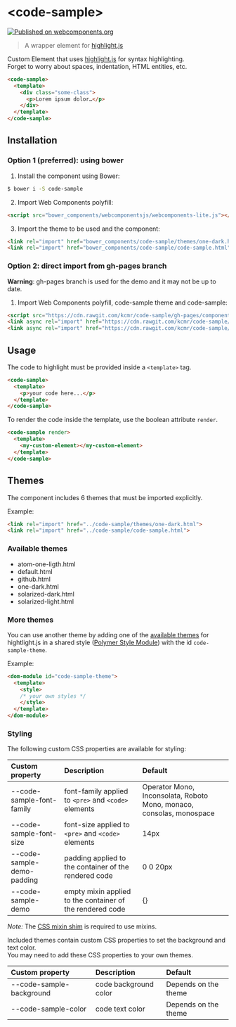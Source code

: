 # &lt;code-sample&gt;
[![Published on webcomponents.org](https://img.shields.io/badge/webcomponents.org-published-blue.svg?style=flat-square)](https://www.webcomponents.org/element/kcmr/code-sample)

> A wrapper element for [highlight.js](https://highlightjs.org/)

Custom Element that uses [highlight.js](https://highlightjs.org/) for syntax highlighting.   
Forget to worry about spaces, indentation, HTML entities, etc.

<!---
```html
<custom-element-demo>
  <template>
    <script src="../webcomponentsjs/webcomponents-lite.js"></script>
    <link rel="import" href="themes/one-dark.html">
    <link rel="import" href="code-sample.html">
    <next-code-block></next-code-block>
  </template>
</custom-element-demo>
```
-->
```html
<code-sample>
  <template>
    <div class="some-class">
      <p>Lorem ipsum dolor…</p>
    </div>
  </template>
</code-sample>
```


## Installation

### Option 1 (preferred): using bower
1. Install the component using Bower:
  ```bash
  $ bower i -S code-sample
  ```
2. Import Web Components polyfill:
  ```html
  <script src="bower_components/webcomponentsjs/webcomponents-lite.js"></script>
  ```
3. Import the theme to be used and the component:
  ```html
  <link rel="import" href="bower_components/code-sample/themes/one-dark.html"> 
  <link rel="import" href="bower_components/code-sample/code-sample.html"> 
  ```

### Option 2: direct import from gh-pages branch
**Warning**: gh-pages branch is used for the demo and it may not be up to date.

1. Import Web Components polyfill, code-sample theme and code-sample:
  ```html
  <script src="https://cdn.rawgit.com/kcmr/code-sample/gh-pages/components/webcomponentsjs/webcomponents-lite.js"></script>
  <link async rel="import" href="https://cdn.rawgit.com/kcmr/code-sample/gh-pages/components/code-sample/themes/one-dark.html">
  <link async rel="import" href="https://cdn.rawgit.com/kcmr/code-sample/gh-pages/components/code-sample/code-sample.html">
  ```

## Usage

The code to highlight must be provided inside a `<template>` tag.

```html
<code-sample>
  <template>
    <p>your code here...</p>
  </template>
</code-sample>
```

To render the code inside the template, use the boolean attribute `render`.

```html
<code-sample render>
  <template>
    <my-custom-element></my-custom-element>
  </template>
</code-sample>
```

## Themes

The component includes 6 themes that must be imported explicitly.

Example:

```html
<link rel="import" href="../code-sample/themes/one-dark.html">
<link rel="import" href="../code-sample/code-sample.html">
```

### Available themes

- atom-one-ligth.html
- default.html
- github.html
- one-dark.html
- solarized-dark.html
- solarized-light.html

### More themes

You can use another theme by adding one of the [available themes](https://github.com/isagalaev/highlight.js/tree/master/src/styles) for hightlight.js in a shared style ([Polymer Style Module](https://www.polymer-project.org/1.0/docs/devguide/styling#style-modules)) with the id `code-sample-theme`.

Example:

```html
<dom-module id="code-sample-theme">
  <template>
    <style>
    /* your own styles */
    </style>
  </template>
</dom-module>
```

### Styling

The following custom CSS properties are available for styling:

| Custom property                | Description                                                  | Default      |
|:-------------------------------|:-------------------------------------------------------------|:-------------|
| --code-sample-font-family      | font-family applied to `<pre>` and `<code>` elements         | Operator Mono, Inconsolata, Roboto Mono, monaco, consolas, monospace         |
| --code-sample-font-size        | font-size applied to `<pre>` and `<code>` elements           | 14px         |
| --code-sample-demo-padding     | padding applied to the container of the rendered code        | 0 0 20px     |
| --code-sample-demo             | empty mixin applied to the container of the rendered code    | {}           |

_Note:_ The [CSS mixin shim](https://www.polymer-project.org/2.0/docs/upgrade#css-custom-property-shim) is required to use mixins.

Included themes contain custom CSS properties to set the background and text color.   
You may need to add these CSS properties to your own themes.

| Custom property                | Description                             | Default     |
|:-------------------------------|:----------------------------------------|:------------|
| --code-sample-background       | code background color                   | Depends on the theme         |
| --code-sample-color            | code text color                         | Depends on the theme         |




